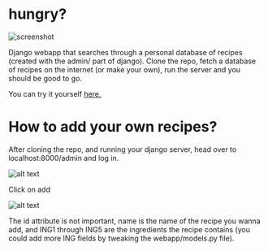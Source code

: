 # hungry?

![screenshot](http://mchrh.me/img/hungry.png "Hompeage")


Django webapp that searches through a personal database of recipes (created with the admin/ part of django).
Clone the repo, fetch a database of recipes on the internet (or make your own), run the server and you should be good to go.

You can try it yourself [here.](https://lit-basin-64608.herokuapp.com/)

# How to add your own recipes?
After cloning the repo, and running your django server, head over to localhost:8000/admin and log in. 

![alt text](http://mchrh.me/img/1.png "1")


Click on add 

![alt text](http://mchrh.me/img/2.png "2")


The id attribute is not important, name is the name of the recipe you wanna add, and ING1 through ING5 are the ingredients the recipe contains (you could add more ING fields by tweaking the webapp/models.py file).

